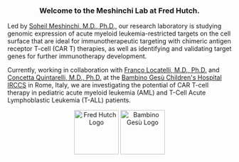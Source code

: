 <h3 align="center"> Welcome to the Meshinchi Lab at Fred Hutch. </h3>

Led by [Soheil Meshinchi, M.D., Ph.D.,](https://research.fredhutch.org/meshinchi/en.html) our research laboratory is studying genomic expression of acute myeloid leukemia-restricted targets on the cell surface that are ideal for immunotherapeutic targeting with chimeric antigen receptor T-cell (CAR T) therapies, as well as identifying and validating target genes for further immunotherapy development.

Currently, working in collaboration with [Franco Locatelli, M.D., Ph.D.](https://www.ospedalebambinogesu.it/area-di-ricerca---oncoematologia-94851/) and [Concetta Quintarelli, M.D., Ph.D.](https://www.ospedalebambinogesu.it/terapia-genica-dei-tumori-95043/) at the [Bambino Gesù Children's Hospital IRCCS](https://www.ospedalebambinogesu.it/ricerca/) in Rome, Italy, we are investigating the potential of CAR T-cell therapy in pediatric acute myeloid leukemia (AML) and T-Cell Acute Lymphoblastic Leukemia (T-ALL) patients.

<p align="center">
<img src="https://d3njjcbhbojbot.cloudfront.net/api/utilities/v1/imageproxy/http://coursera-university-assets.s3.amazonaws.com/4c/f84deba36f423d966499563db86b31/Fred-Hutch-360px-360px.png?auto=format%2Ccompress&dpr=2&w=180&h=180" alt="Fred Hutch Logo" width="100" height="100">
<img src="https://www.aopi.it/wp-content/uploads/2019/08/ospedale_bambino_gesu_logo.jpg" alt="Bambino Gesù Logo" width="100" height="100">
</p>